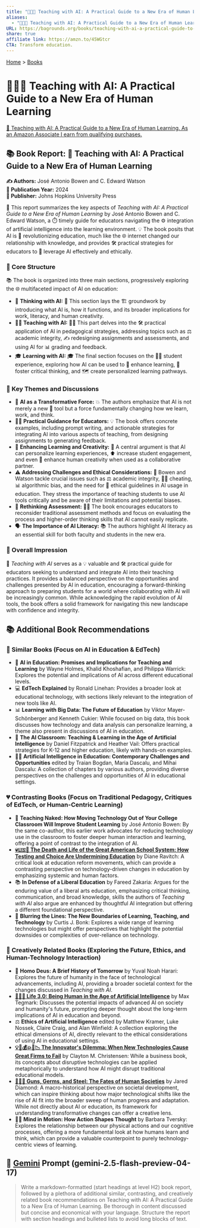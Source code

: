 ```yaml
---
title: "🤖🧑‍🏫 Teaching with AI: A Practical Guide to a New Era of Human Learning"
aliases:
  - "🤖🧑‍🏫 Teaching with AI: A Practical Guide to a New Era of Human Learning"
URL: https://bagrounds.org/books/teaching-with-ai-a-practical-guide-to-a-new-era-of-human-learning
share: true
affiliate link: https://amzn.to/45WGtcr
CTA: Transform education.
---
```

[Home](../index.md) > [Books](./index.md)  
# 🤖🧑‍🏫 Teaching with AI: A Practical Guide to a New Era of Human Learning  
[🛒 Teaching with AI: A Practical Guide to a New Era of Human Learning. As an Amazon Associate I earn from qualifying purchases.](https://amzn.to/45WGtcr)  
  
## 📚 Book Report: 🤖 Teaching with AI: A Practical Guide to a New Era of Human Learning  
  
**✍️ Authors:** José Antonio Bowen and C. Edward Watson  
**📅 Publication Year:** 2024  
**🏢 Publisher:** Johns Hopkins University Press  
  
📝 This report summarizes the key aspects of *Teaching with AI: A Practical Guide to a New Era of Human Learning* by José Antonio Bowen and C. Edward Watson, a ⏱️ timely guide for educators navigating the ⚙️ integration of artificial intelligence into the learning environment. 💡 The book posits that AI is 🚀 revolutionizing education, much like the 🌐 internet changed our relationship with knowledge, and provides 🛠️ practical strategies for educators to 🤝 leverage AI effectively and ethically.  
  
### 🧱 Core Structure  
  
📚 The book is organized into three main sections, progressively exploring the 🌐 multifaceted impact of AI on education:  
  
* 🧠 **Thinking with AI:** 🧠 This section lays the 🏗️ groundwork by introducing what AI is, how it functions, and its broader implications for work, literacy, and human creativity.  
* 👨‍🏫 **Teaching with AI:** 👨‍🏫 This part delves into the 🛠️ practical application of AI in pedagogical strategies, addressing topics such as ⚖️ academic integrity, ✍️ redesigning assignments and assessments, and using AI for 📊 grading and feedback.  
* 🎓 **Learning with AI:** 🎓 The final section focuses on the 🧑‍🎓 student experience, exploring how AI can be used to 🚀 enhance learning, 🤔 foster critical thinking, and 🗺️ create personalized learning pathways.  
  
### 🔑 Key Themes and Discussions  
  
* 🤖 **AI as a Transformative Force:** 💥 The authors emphasize that AI is not merely a new 🧰 tool but a force fundamentally changing how we learn, work, and think.  
* 👨‍🏫 **Practical Guidance for Educators:** 💡 The book offers concrete examples, including prompt writing, and actionable strategies for integrating AI into various aspects of teaching, from designing assignments to generating feedback.  
* 🚀 **Enhancing Learning and Creativity:** 🎨 A central argument is that AI can personalize learning experiences, ⬆️ increase student engagement, and even 🚀 enhance human creativity when used as a collaborative partner.  
* ⚠️ **Addressing Challenges and Ethical Considerations:** 🤝 Bowen and Watson tackle crucial issues such as ⚖️ academic integrity, 🧑‍🎓 cheating, 📊 algorithmic bias, and the need for 📜 ethical guidelines in AI usage in education. They stress the importance of teaching students to use AI tools critically and be aware of their limitations and potential biases.  
* 🤔 **Rethinking Assessment:** 🧑‍🏫 The book encourages educators to reconsider traditional assessment methods and focus on evaluating the process and higher-order thinking skills that AI cannot easily replicate.  
* 🗣️ **The Importance of AI Literacy:** 📚 The authors highlight AI literacy as an essential skill for both faculty and students in the new era.  
  
### 💯 Overall Impression  
  
📖 *Teaching with AI* serves as a 💡 valuable and 🛠️ practical guide for educators seeking to understand and integrate AI into their teaching practices. It provides a balanced perspective on the opportunities and challenges presented by AI in education, encouraging a forward-thinking approach to preparing students for a world where collaborating with AI will be increasingly common. While acknowledging the rapid evolution of AI tools, the book offers a solid framework for navigating this new landscape with confidence and integrity.  
  
## 📚 Additional Book Recommendations  
  
### 🤝 Similar Books (Focus on AI in Education & EdTech)  
  
* 🤖 **AI in Education: Promises and Implications for Teaching and Learning** by Wayne Holmes, Khalid Khoshafian, and Philippa Warrick: Explores the potential and implications of AI across different educational levels.  
* 💻 **EdTech Explained** by Ronald Linehan: Provides a broader look at educational technology, with sections likely relevant to the integration of new tools like AI.  
* 📊 **Learning with Big Data: The Future of Education** by Viktor Mayer-Schönberger and Kenneth Cukier: While focused on big data, this book discusses how technology and data analysis can personalize learning, a theme also present in discussions of AI in education.  
* 🏫 **The AI Classroom: Teaching & Learning in the Age of Artificial Intelligence** by Daniel Fitzpatrick and Heather Vail: Offers practical strategies for K-12 and higher education, likely with hands-on examples.  
* 🧑‍🏫 **Artificial Intelligence in Education: Contemporary Challenges and Opportunities** edited by Traian Bogdan, Maria Dascalu, and Mihai Dascalu: A collection of chapters by various authors, providing diverse perspectives on the challenges and opportunities of AI in educational settings.  
  
### 💔 Contrasting Books (Focus on Traditional Pedagogy, Critiques of EdTech, or Human-Centric Learning)  
  
* 📝 **Teaching Naked: How Moving Technology Out of Your College Classroom Will Improve Student Learning** by José Antonio Bowen: By the same co-author, this earlier work advocates for reducing technology use in the classroom to foster deeper human interaction and learning, offering a point of contrast to the integration of AI.  
* **[💀🇺🇸🏫 The Death and Life of the Great American School System: How Testing and Choice Are Undermining Education](./the-death-and-life-of-the-great-american-school-system-how-testing-and-choice-are-undermining-education.md)** by Diane Ravitch: A critical look at education reform movements, which can provide a contrasting perspective on technology-driven changes in education by emphasizing systemic and human factors.  
* 📚 **In Defense of a Liberal Education** by Fareed Zakaria: Argues for the enduring value of a liberal arts education, emphasizing critical thinking, communication, and broad knowledge, skills the authors of *Teaching with AI* also argue are enhanced by thoughtful AI integration but offering a different foundational perspective.  
* 🚧 **Blurring the Lines: The New Boundaries of Learning, Teaching, and Technology** by Curtis J. Bonk: Explores a wide range of learning technologies but might offer perspectives that highlight the potential downsides or complexities of over-reliance on technology.  
  
### 🧠 Creatively Related Books (Exploring the Future, Ethics, and Human-Technology Interaction)  
  
* 🔮 **Homo Deus: A Brief History of Tomorrow** by Yuval Noah Harari: Explores the future of humanity in the face of technological advancements, including AI, providing a broader societal context for the changes discussed in *Teaching with AI*.  
* **[🧬👥💾 Life 3.0: Being Human in the Age of Artificial Intelligence](./life-3-0.md)** by Max Tegmark: Discusses the potential impacts of advanced AI on society and humanity's future, prompting deeper thought about the long-term implications of AI in education and beyond.  
* ⚖️ **Ethics of Artificial Intelligence** edited by Matthew Kramer, Luke Nossek, Claire Craig, and Alan Winfield: A collection exploring the ethical dimensions of AI, directly relevant to the ethical considerations of using AI in educational settings.  
* **[💡🤖💰💥🏢📉 The Innovator's Dilemma: When New Technologies Cause Great Firms to Fail](./the-innovators-dilemma.md)** by Clayton M. Christensen: While a business book, its concepts about disruptive technologies can be applied metaphorically to understand how AI might disrupt traditional educational models.  
* **[🔫🦠🔩 Guns, Germs, and Steel: The Fates of Human Societies](./guns-germs-and-steel-the-fates-of-human-societies.md)** by Jared Diamond: A macro-historical perspective on societal development, which can inspire thinking about how major technological shifts like the rise of AI fit into the broader sweep of human progress and adaptation. While not directly about AI or education, its framework for understanding transformative changes can offer a creative lens.  
* 🚶‍♀️ **Mind in Motion: How Action Shapes Thought** by Barbara Tversky: Explores the relationship between our physical actions and our cognitive processes, offering a more fundamental look at how humans learn and think, which can provide a valuable counterpoint to purely technology-centric views of learning.  
  
## 💬 [Gemini](../software/gemini.md) Prompt (gemini-2.5-flash-preview-04-17)  
> Write a markdown-formatted (start headings at level H2) book report, followed by a plethora of additional similar, contrasting, and creatively related book recommendations on Teaching with AI: A Practical Guide to a New Era of Human Learning. Be thorough in content discussed but concise and economical with your language. Structure the report with section headings and bulleted lists to avoid long blocks of text.